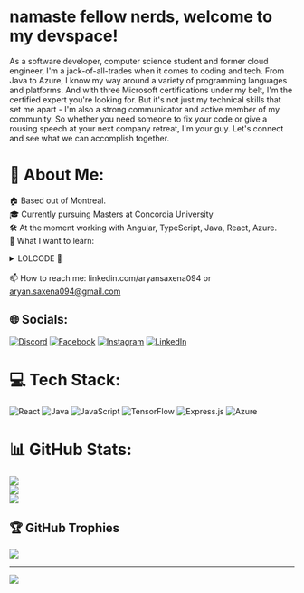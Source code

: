 # namaste fellow nerds, welcome to my devspace!

As a software developer, computer science student and former cloud engineer, I'm a jack-of-all-trades when it comes to coding and tech. From Java to Azure, I know my way around a variety of programming languages and platforms. And with three Microsoft certifications under my belt, I'm the certified expert you're looking for. But it's not just my technical skills that set me apart - I'm also a strong communicator and active member of my community. So whether you need someone to fix your code or give a rousing speech at your next company retreat, I'm your guy. Let's connect and see what we can accomplish together.

# 💫 About Me:
🏠 Based out of Montreal.<br>
🎓 Currently pursuing Masters at Concordia University<br>
🛠 At the moment working with Angular, TypeScript, Java, React, Azure.<br>
👀 What I want to learn: <details> <summary> LOLCODE 🥴</summary>
<img width="662" alt="image" src="https://github.com/aryansaxena094/aryansaxena094/assets/67198463/753ab8b5-3430-43e5-ba45-26ee0c8be256"></details>
<br>📫 How to reach me: linkedin.com/aryansaxena094 or aryan.saxena094@gmail.com

## 🌐 Socials:
[![Discord](https://img.shields.io/badge/Discord-%237289DA.svg?logo=discord&logoColor=white)](https://discord.gg/aryan#8217) [![Facebook](https://img.shields.io/badge/Facebook-%231877F2.svg?logo=Facebook&logoColor=white)](https://facebook.com/aryan.saxena094) [![Instagram](https://img.shields.io/badge/Instagram-%23E4405F.svg?logo=Instagram&logoColor=white)](https://instagram.com/aryan5axena) [![LinkedIn](https://img.shields.io/badge/LinkedIn-%230077B5.svg?logo=linkedin&logoColor=white)](https://linkedin.com/in/aryansaxena094) 

# 💻 Tech Stack:
![React](https://img.shields.io/badge/react-%2320232a.svg?style=for-the-badge&logo=react&logoColor=%2361DAFB) ![Java](https://img.shields.io/badge/java-%23ED8B00.svg?style=for-the-badge&logo=java&logoColor=white) ![JavaScript](https://img.shields.io/badge/javascript-%23323330.svg?style=for-the-badge&logo=javascript&logoColor=%23F7DF1E) ![TensorFlow](https://img.shields.io/badge/TensorFlow-%23FF6F00.svg?style=for-the-badge&logo=TensorFlow&logoColor=white) ![Express.js](https://img.shields.io/badge/express.js-%23404d59.svg?style=for-the-badge&logo=express&logoColor=%2361DAFB) ![Azure](https://img.shields.io/badge/azure-%230072C6.svg?style=for-the-badge&logo=azure-devops&logoColor=white)
# 📊 GitHub Stats:
![](https://github-readme-stats.vercel.app/api?username=aryansaxena094&theme=dark&hide_border=false&include_all_commits=true&count_private=true)<br/>
![](https://github-readme-streak-stats.herokuapp.com/?user=aryansaxena094&theme=dark&hide_border=false)<br/>
![](https://github-readme-stats.vercel.app/api/top-langs/?username=aryansaxena094&theme=dark&hide_border=false&include_all_commits=true&count_private=true&layout=compact)

## 🏆 GitHub Trophies
![](https://github-profile-trophy.vercel.app/?username=aryansaxena094&theme=darkhub&no-frame=false&no-bg=false&margin-w=4)

---
[![](https://visitcount.itsvg.in/api?id=aryansaxena094&icon=6&color=4)](https://visitcount.itsvg.in)

<!-- Proudly created with GPRM ( https://gprm.itsvg.in ) -->
